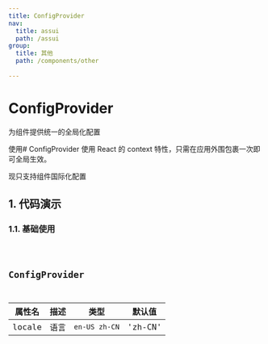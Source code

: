 ```yaml
---
title: ConfigProvider
nav:
  title: assui
  path: /assui
group:
  title: 其他
  path: /components/other
  
---
```


# ConfigProvider

为组件提供统一的全局化配置

使用#
ConfigProvider 使用 React 的 context 特性，只需在应用外围包裹一次即可全局生效。

现只支持组件国际化配置
## 1. 代码演示

### 1.1. 基础使用

<code hideActions='["CSB", "EXTERNAL"]' src="./demo/index.tsx" />


## ConfigProvider
| 属性名  |  描述  | 类型        | 默认值 |
| ------ |  ---- | ---------- | ------- |
| locale |  语言  | `en-US zh-CN`  | 'zh-CN'    |


